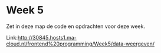 # Week 5

Zet in deze map de code en opdrachten voor deze week.

Link:http://30845.hosts1.ma-cloud.nl/frontend%20programming/Week5/data-weergeven/